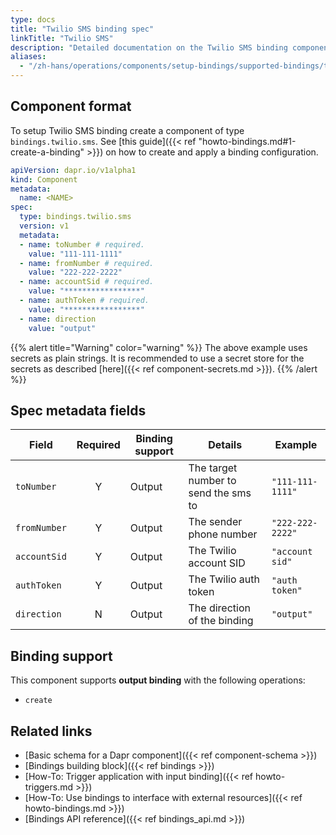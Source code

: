 ```yaml
---
type: docs
title: "Twilio SMS binding spec"
linkTitle: "Twilio SMS"
description: "Detailed documentation on the Twilio SMS binding component"
aliases:
  - "/zh-hans/operations/components/setup-bindings/supported-bindings/twilio/"
---
```


## Component format

To setup Twilio SMS binding create a component of type `bindings.twilio.sms`. See [this guide]({{< ref "howto-bindings.md#1-create-a-binding" >}}) on how to create and apply a binding configuration.



```yaml
apiVersion: dapr.io/v1alpha1
kind: Component
metadata:
  name: <NAME>
spec:
  type: bindings.twilio.sms
  version: v1
  metadata:
  - name: toNumber # required.
    value: "111-111-1111"
  - name: fromNumber # required.
    value: "222-222-2222"
  - name: accountSid # required.
    value: "*****************"
  - name: authToken # required.
    value: "*****************"
  - name: direction 
    value: "output"
```
{{% alert title="Warning" color="warning" %}}
The above example uses secrets as plain strings. It is recommended to use a secret store for the secrets as described [here]({{< ref component-secrets.md >}}).
{{% /alert %}}

## Spec metadata fields

| Field              | Required | Binding support |  Details | Example |
|--------------------|:--------:|------------|-----|---------|
| `toNumber` | Y | Output | The target number to send the sms to | `"111-111-1111"` |
| `fromNumber` | Y | Output | The sender phone number | `"222-222-2222"` |
| `accountSid` | Y | Output | The Twilio account SID | `"account sid"` |
| `authToken` | Y | Output | The Twilio auth token | `"auth token"` |
| `direction` | N | Output | The direction of the binding | `"output"` |

## Binding support

This component supports **output binding** with the following operations:

- `create`


## Related links

- [Basic schema for a Dapr component]({{< ref component-schema >}})
- [Bindings building block]({{< ref bindings >}})
- [How-To: Trigger application with input binding]({{< ref howto-triggers.md >}})
- [How-To: Use bindings to interface with external resources]({{< ref howto-bindings.md >}})
- [Bindings API reference]({{< ref bindings_api.md >}})
